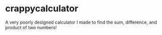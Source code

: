 # crappycalculator
A very poorly designed calculator I made to find the sum, difference, and product of two numbers! 
